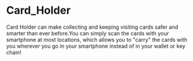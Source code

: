 # Card_Holder
Card Holder can make collecting and keeping visiting cards safer and smarter than ever before.You can simply scan the cards with your smartphone at most locations, which allows you to "carry" the cards with you wherever you go in your smartphone instead of in your wallet or key chain!
